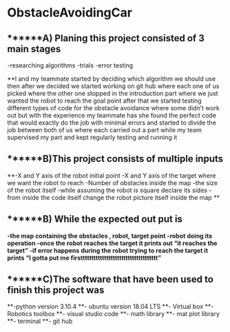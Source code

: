 # ObstacleAvoidingCar
## ******A)	Planing this project consisted of 3 main stages 
-researching algorithms 
-trials 
-error testing

**I and my teammate started by deciding which algorithm we should use then after we decided we started working on git hub where each one of us picked where the other one stopped in the introduction part where we just wanted the robot to reach the goal point after that we started testing different types of code for the obstacle avoidance where some didn’t work out but with the experience my teammate has she found the perfect code that would exactly do the job with minimal errors and started to divide the job between both of us where each carried out a part while my team supervised my part and kept regularly testing and running it
##  ******B)This project consists of multiple inputs  
**-X and Y axis of the robot initial point
-X and Y axis of the target where we want the robot to reach
-Number of obstacles inside the map 
-the size of the robot itself 
-while assuming the robot is square declare its sides
-from inside the code itself change the robot picture itself inside the map **
## ******B) While the expected out put is 
**-the map containing the obstacles , robot, target point
-robot doing its operation
-once the robot reaches the target it prints out “it reaches the target”
-if error happens during the robot trying to reach the target it prints “I gotta put me firstttttttttttttttttttttttttttttttttttt”**
## ******C)The software that have been used to finish this project was 
**-python version 3.10.4
**- ubuntu version 18.04 LTS
**- Virtual box
**- Robotics toolbox
**- visual studio code
**- math library
**- mat plot library
**- terminal
**- git hub


